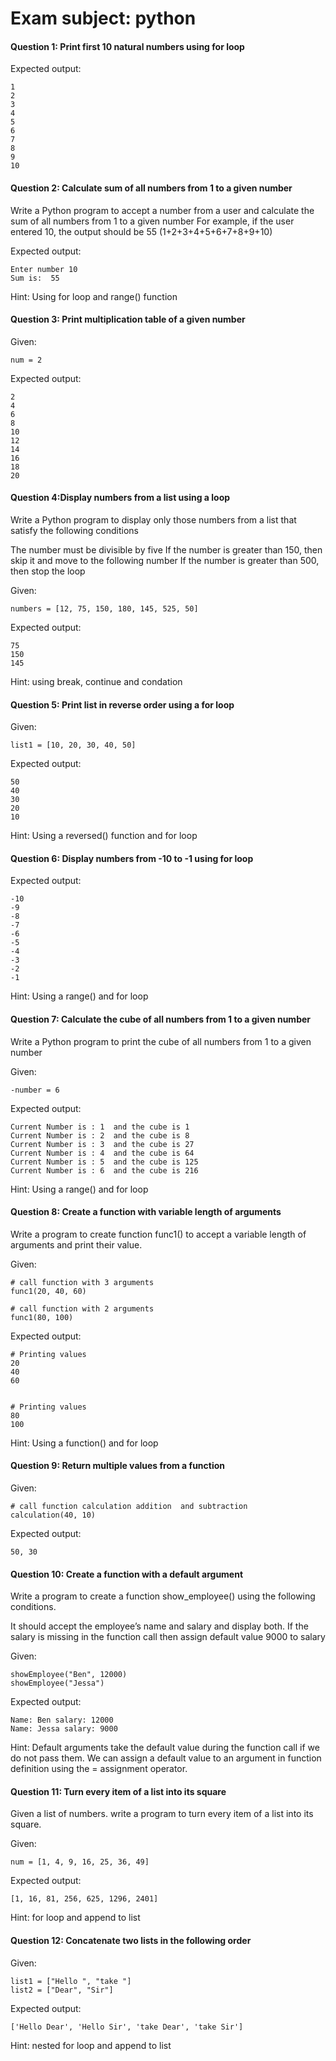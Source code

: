 # Exam subject: python
#### Question 1: Print first 10 natural numbers using for loop

Expected output:
```
1
2
3
4
5
6
7
8
9
10
```



#### Question 2: Calculate sum of all numbers from 1 to a given number
Write a Python program to accept a number from a user and calculate the sum of all numbers from 1 to a given number
For example, if the user entered 10, the output should be 55 (1+2+3+4+5+6+7+8+9+10)

Expected output:
```
Enter number 10
Sum is:  55
```
Hint:
Using for loop and range() function




#### Question 3: Print multiplication table of a given number


Given:
```
num = 2
```

Expected output:
```
2
4
6
8
10
12
14
16
18
20
```


#### Question 4:Display numbers from a list using a loop
Write a Python program to display only those numbers from a list that satisfy the following conditions

The number must be divisible by five
If the number is greater than 150, then skip it and move to the following number
If the number is greater than 500, then stop the loop

Given:
```
numbers = [12, 75, 150, 180, 145, 525, 50]
```

Expected output:
```
75
150
145
```
Hint:
using break, continue and condation



#### Question 5:  Print list in reverse order using a for loop


Given:
```
list1 = [10, 20, 30, 40, 50]
```

Expected output:
```
50
40
30
20
10
```

Hint:
Using a reversed() function and for loop

#### Question 6:  Display numbers from -10 to -1 using for loop

Expected output:
```
-10
-9
-8
-7
-6
-5
-4
-3
-2
-1
```

Hint:
Using a range() and for loop
#### Question 7: Calculate the cube of all numbers from 1 to a given number
Write a Python program to print the cube of all numbers from 1 to a given number

Given:
```
-number = 6
```

Expected output:
```
Current Number is : 1  and the cube is 1
Current Number is : 2  and the cube is 8
Current Number is : 3  and the cube is 27
Current Number is : 4  and the cube is 64
Current Number is : 5  and the cube is 125
Current Number is : 6  and the cube is 216
```

Hint:
Using a range() and for loop

#### Question 8: Create a function with variable length of arguments
Write a program to create function func1() to accept a variable length of arguments and print their value.

Given:
```
# call function with 3 arguments
func1(20, 40, 60)

# call function with 2 arguments
func1(80, 100)
```

Expected output:
```
# Printing values
20
40
60


# Printing values
80
100
```

Hint:
Using a function() and for loop
#### Question 9: Return multiple values from a function

Given:
```
# call function calculation addition  and subtraction 
calculation(40, 10)

```

Expected output:
```
50, 30
```
#### Question 10: Create a function with a default argument
Write a program to create a function show_employee() using the following conditions.

It should accept the employee’s name and salary and display both.
If the salary is missing in the function call then assign default value 9000 to salary

Given:
```
showEmployee("Ben", 12000)
showEmployee("Jessa")

```

Expected output:
```
Name: Ben salary: 12000
Name: Jessa salary: 9000
```
Hint:
Default arguments take the default value during the function call if we do not pass them. We can assign a default value to an argument in function definition using the = assignment operator.
#### Question 11: Turn every item of a list into its square
Given a list of numbers. write a program to turn every item of a list into its square.


Given:
```
num = [1, 4, 9, 16, 25, 36, 49]

```

Expected output:
```
[1, 16, 81, 256, 625, 1296, 2401]
```
Hint:
for loop and append to list

#### Question 12: Concatenate two lists in the following order


Given:
```
list1 = ["Hello ", "take "]
list2 = ["Dear", "Sir"]

```

Expected output:
```
['Hello Dear', 'Hello Sir', 'take Dear', 'take Sir']
```
Hint:
nested for loop and append to list
